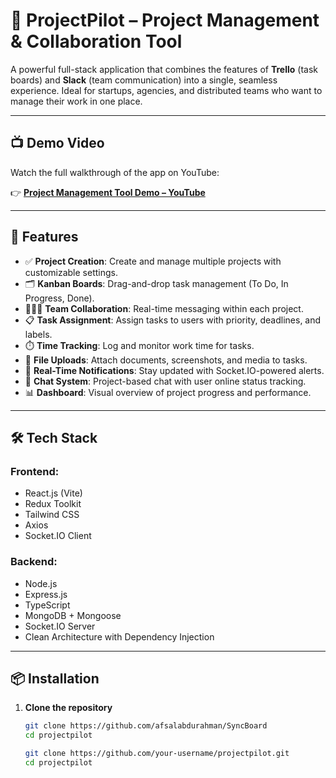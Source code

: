 # 🧩 ProjectPilot – Project Management & Collaboration Tool

A powerful full-stack application that combines the features of **Trello** (task boards) and **Slack** (team communication) into a single, seamless experience. Ideal for startups, agencies, and distributed teams who want to manage their work in one place.

---
## 📺 Demo Video

Watch the full walkthrough of the app on YouTube:

👉 [**Project Management Tool Demo – YouTube**](https://www.youtube.com/watch?v=7qcakgSDgrQ)


---

## 🚀 Features

- ✅ **Project Creation**: Create and manage multiple projects with customizable settings.
- 🗂️ **Kanban Boards**: Drag-and-drop task management (To Do, In Progress, Done).
- 🧑‍🤝‍🧑 **Team Collaboration**: Real-time messaging within each project.
- 📋 **Task Assignment**: Assign tasks to users with priority, deadlines, and labels.
- ⏱️ **Time Tracking**: Log and monitor work time for tasks.
- 📎 **File Uploads**: Attach documents, screenshots, and media to tasks.
- 🔔 **Real-Time Notifications**: Stay updated with Socket.IO-powered alerts.
- 💬 **Chat System**: Project-based chat with user online status tracking.
- 📊 **Dashboard**: Visual overview of project progress and performance.

---

## 🛠️ Tech Stack

### Frontend:
- React.js (Vite)
- Redux Toolkit
- Tailwind CSS
- Axios
- Socket.IO Client

### Backend:
- Node.js
- Express.js
- TypeScript
- MongoDB + Mongoose
- Socket.IO Server
- Clean Architecture with Dependency Injection

---
## 📦 Installation

1. **Clone the repository**
   ```bash
   git clone https://github.com/afsalabdurahman/SyncBoard
   cd projectpilot

   git clone https://github.com/your-username/projectpilot.git
   cd projectpilot
